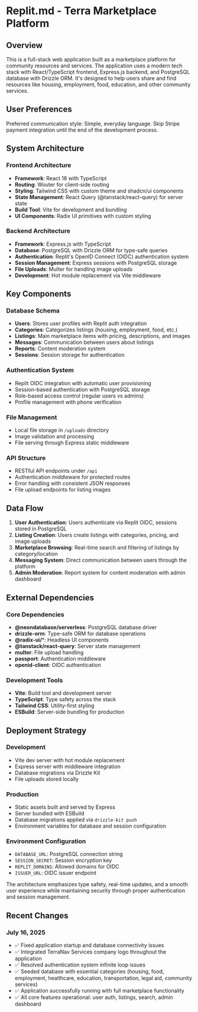 # Replit.md - Terra Marketplace Platform

## Overview

This is a full-stack web application built as a marketplace platform for community resources and services. The application uses a modern tech stack with React/TypeScript frontend, Express.js backend, and PostgreSQL database with Drizzle ORM. It's designed to help users share and find resources like housing, employment, food, education, and other community services.

## User Preferences

Preferred communication style: Simple, everyday language.
Skip Stripe payment integration until the end of the development process.

## System Architecture

### Frontend Architecture
- **Framework**: React 18 with TypeScript
- **Routing**: Wouter for client-side routing
- **Styling**: Tailwind CSS with custom theme and shadcn/ui components
- **State Management**: React Query (@tanstack/react-query) for server state
- **Build Tool**: Vite for development and bundling
- **UI Components**: Radix UI primitives with custom styling

### Backend Architecture
- **Framework**: Express.js with TypeScript
- **Database**: PostgreSQL with Drizzle ORM for type-safe queries
- **Authentication**: Replit's OpenID Connect (OIDC) authentication system
- **Session Management**: Express sessions with PostgreSQL storage
- **File Uploads**: Multer for handling image uploads
- **Development**: Hot module replacement via Vite middleware

## Key Components

### Database Schema
- **Users**: Stores user profiles with Replit auth integration
- **Categories**: Categorizes listings (housing, employment, food, etc.)
- **Listings**: Main marketplace items with pricing, descriptions, and images
- **Messages**: Communication between users about listings
- **Reports**: Content moderation system
- **Sessions**: Session storage for authentication

### Authentication System
- Replit OIDC integration with automatic user provisioning
- Session-based authentication with PostgreSQL storage
- Role-based access control (regular users vs admins)
- Profile management with phone verification

### File Management
- Local file storage in `/uploads` directory
- Image validation and processing
- File serving through Express static middleware

### API Structure
- RESTful API endpoints under `/api`
- Authentication middleware for protected routes
- Error handling with consistent JSON responses
- File upload endpoints for listing images

## Data Flow

1. **User Authentication**: Users authenticate via Replit OIDC, sessions stored in PostgreSQL
2. **Listing Creation**: Users create listings with categories, pricing, and image uploads
3. **Marketplace Browsing**: Real-time search and filtering of listings by category/location
4. **Messaging System**: Direct communication between users through the platform
5. **Admin Moderation**: Report system for content moderation with admin dashboard

## External Dependencies

### Core Dependencies
- **@neondatabase/serverless**: PostgreSQL database driver
- **drizzle-orm**: Type-safe ORM for database operations
- **@radix-ui/***: Headless UI components
- **@tanstack/react-query**: Server state management
- **multer**: File upload handling
- **passport**: Authentication middleware
- **openid-client**: OIDC authentication

### Development Tools
- **Vite**: Build tool and development server
- **TypeScript**: Type safety across the stack
- **Tailwind CSS**: Utility-first styling
- **ESBuild**: Server-side bundling for production

## Deployment Strategy

### Development
- Vite dev server with hot module replacement
- Express server with middleware integration
- Database migrations via Drizzle Kit
- File uploads stored locally

### Production
- Static assets built and served by Express
- Server bundled with ESBuild
- Database migrations applied via `drizzle-kit push`
- Environment variables for database and session configuration

### Environment Configuration
- `DATABASE_URL`: PostgreSQL connection string
- `SESSION_SECRET`: Session encryption key
- `REPLIT_DOMAINS`: Allowed domains for OIDC
- `ISSUER_URL`: OIDC issuer endpoint

The architecture emphasizes type safety, real-time updates, and a smooth user experience while maintaining security through proper authentication and session management.

## Recent Changes

### July 16, 2025
- ✅ Fixed application startup and database connectivity issues
- ✅ Integrated TerraNav Services company logo throughout the application
- ✅ Resolved authentication system infinite loop issues
- ✅ Seeded database with essential categories (housing, food, employment, healthcare, education, transportation, legal aid, community services)
- ✅ Application successfully running with full marketplace functionality
- ✅ All core features operational: user auth, listings, search, admin dashboard